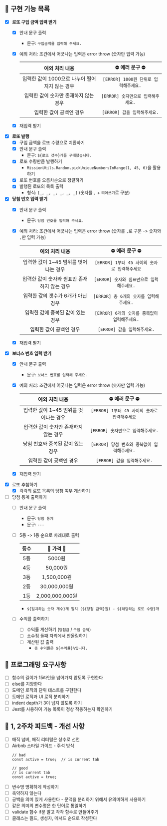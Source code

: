 ## 📁 구현 기능 목록
- [X] **로또 구입 금액 입력 받기**
  - [X] 안내 문구 출력
    - 문구: `구입금액을 입력해 주세요.`
  - [X] 예외 처리: 조건에서 어긋나는 입력은 error throw (숫자만 입력 가능)

    | 예외 처리 내용 | ⛔️ 에러 문구 ⛔️ |
    | :-------------: | :-----------: |
    | 입력한 값이 1000으로 나누어 떨어지지 않는 경우 | `[ERROR] 1000원 단위로 입력해주세요.` |
    | 입력한 값이 숫자만 존재하지 않는 경우 | `[ERROR] 숫자만으로 입력해주세요.` |
    | 입력한 값이 공백인 경우 | `[ERROR] 값을 입력해주세요.` |
  - [X] 재입력 받기
- [X] **로또 발행**
  - [X] 구입 금액을 로또 수량으로 치환하기
  - [X] 안내 문구 출력
    - 문구: `${로또 갯수}개를 구매했습니다.`
  - [X] 로또 수량만큼 발행하기
    - `MissionUtils.Random.pickUniqueNumbersInRange(1, 45, 6)`을 활용하기
  - [X] 로또 번호를 오름차순으로 정렬하기
  - [X] 발행된 로또의 목록 출력
    - 형식: `[_, _, _, _, _, _]` (숫자를 `,` + `띄어쓰기`로 구분)
- [X] **당첨 번호 입력 받기**
  - [X] 안내 문구 출력
    - 문구: `당첨 번호를 입력해 주세요.`
  - [X] 예외 처리: 조건에서 어긋나는 입력은 error throw (숫자를 `,`로 구분 -> 숫자와 `,`만 입력 가능)

    | 예외 처리 내용 | ⛔️ 에러 문구 ⛔️ |
    | :-------------: | :-----------: |
    | 입력한 값이 1~45 범위를 벗어나는 경우 | `[ERROR] 1부터 45 사이의 숫자로 입력해주세요` |
    | 입력한 값이 숫자와 쉼표만 존재하지 않는 경우 | `[ERROR] 숫자와 쉼표만으로 입력해주세요.` |
    | 입력한 값의 갯수가 6개가 아닌 경우 | `[ERROR] 총 6개의 숫자를 입력해주세요.` |
    | 입력한 값에 중복된 값이 있는 경우 | `[ERROR] 6개의 숫자를 중복없이 입력해주세요.` |
    | 입력한 값이 공백인 경우 | `[ERROR] 값을 입력해주세요.` |
  - [X] 재입력 받기
- [X] **보너스 번호 입력 받기**
  - [X] 안내 문구 출력
    - 문구: `보너스 번호를 입력해 주세요.`
  - [X] 예외 처리: 조건에서 어긋나는 입력은 error throw (숫자만 입력 가능)

    | 예외 처리 내용 | ⛔️ 에러 문구 ⛔️ |
    | :-------------: | :-----------: |
    | 입력한 값이 1~45 범위를 벗어나는 경우 | `[ERROR] 1부터 45 사이의 숫자로 입력해주세요` |
    | 입력한 값이 숫자만 존재하지 않는 경우 | `[ERROR] 숫자만으로 입력해주세요.` |
    | 당첨 번호와 중복된 값이 있는 경우 | `[ERROR] 당첨 번호와 중복없이 입력해주세요.` |
    | 입력한 값이 공백인 경우 | `[ERROR] 값을 입력해주세요.` |
  - [X] 재입력 받기
- [X] 로또 추첨하기
  - [X] 각각의 로또 목록의 당첨 여부 계산하기
- [ ] 당첨 통계 출력하기
  - [ ] 안내 문구 출력
    - 문구: `당첨 통계`
    - 문구: `---`
  - [ ] 5등 -> 1등 순으로 차례대로 출력

    | 등수 | 💸 가격 💸 |
    | :----: | :----: |
    | 5등 | 5000원 |
    | 4등 | 50,000원 |
    | 3등 | 1,500,000원 |
    | 2등 | 30,000,000원 |
    | 1등 | 2,000,000,000원 |
    - `${일치하는 숫자 개수}개 일치 (${당첨 금액}원) - ${해당하는 로또 수량}개`
  - [ ] 수익률 출력하기
    - [ ] 수익률 계산하기 (`당첨금` / `구입 금액`)
    - [ ] 소수점 둘째 자리에서 반올림하기
    - [ ] 계산된 값 출력
      - `총 수익률은 ${수익률}%입니다.`
    

## 💫 프로그래밍 요구사항
- [ ] 함수의 길이가 15라인을 넘어가지 않도록 구현한다
- [ ] else를 지양한다
- [ ] 도메인 로직의 단위 테스트를 구현한다
- [ ] 도메인 로직과 UI 로직 분리하기
- [ ] indent depth가 3이 넘지 않도록 하기
- [ ] Jest를 사용하여 기능 목록이 정상 작동하는지 확인하기

## 🧚 1, 2주차 피드백 - 개선 사항
- [ ] 매직 넘버, 매직 리터럴은 상수로 선언
- [ ] Airbnb 스타일 가이드 - 주석 방식
  ```
  // bad
  const active = true;  // is current tab

  // good
  // is current tab
  const active = true;
  ```
- [ ] 변수명 명확하게 작성하기
- [ ] 축약하지 않는다
- [ ] 공백을 의미 있게 사용한다 - 문맥을 분리하기 위해서 유의미하게 사용하기
- [ ] 같은 의미의 변수명은 한 단어로 통일하기
- [ ] validate 함수 if문 말고 각각 함수로 만들어주기
- [ ] 클래스는 필드, 생성자, 메서드 순으로 작성한다
